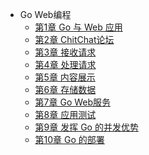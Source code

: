 <!--_sidebar.md-->

- Go Web编程
  - [第1章 Go 与 Web 应用](Golang/GoWeb编程/第1章Go与Web应用.md)
  - [第2章 ChitChat论坛](Golang/GoWeb编程/第2章ChitChat论坛.md)
  - [第3章 接收请求](Golang/GoWeb编程/第3章接收请求.md)
  - [第4章 处理请求](Golang/GoWeb编程/第4章处理请求.md)
  - [第5章 内容展示](Golang/GoWeb编程/第5章内容展示.md)
  - [第6章 存储数据](Golang/GoWeb编程/第6章存储数据.md)
  - [第7章 Go Web服务](Golang/GoWeb编程/第7章GoWeb服务.md)
  - [第8章 应用测试](Golang/GoWeb编程/第8章应用测试.md)
  - [第9章 发挥 Go 的并发优势](Golang/GoWeb编程/第9章发挥Go的并发优势.md)
  - [第10章 Go 的部署](Golang/GoWeb编程/第10章Go的部署.md)